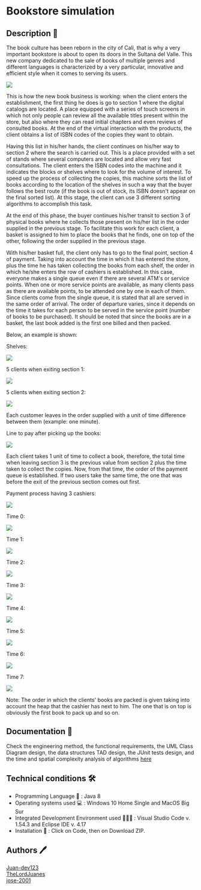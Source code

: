 # Bookstore simulation

## Description 🚀

The book culture has been reborn in the city of Cali, that is why a very important bookstore is about to open its doors in the Sultana del Valle. This new company dedicated to the sale of books of multiple genres and different languages ​​is characterized by a very particular, innovative and efficient style when it comes to serving its users.

<img src = "resources/bookstore.png" >

This is how the new book business is working: when the client enters the establishment, the first thing he does is go to section 1 where the digital catalogs are located. A place equipped with a series of touch screens in which not only people can review all the available titles present within the store, but also where they can read initial chapters and even reviews of consulted books. At the end of the virtual interaction with the products, the client obtains a list of ISBN codes of the copies they want to obtain.

Having this list in his/her hands, the client continues on his/her way to section 2 where the search is carried out. This is a place provided with a set of stands where several computers are located and allow very fast consultations. The client enters the ISBN codes into the machine and it indicates the blocks or shelves where to look for the volume of interest. To speed up the process of collecting the copies, this machine sorts the list of books according to the location of the shelves in such a way that the buyer follows the best route (if the book is out of stock, its ISBN doesn't appear on the final sorted list). At this stage, the client can use 3 different sorting algorithms to accomplish this task.

At the end of this phase, the buyer continues his/her transit to section 3 of physical books where he collects those present on his/her list in the order supplied in the previous stage. To facilitate this work for each client, a basket is assigned to him to place the books that he finds, one on top of the other, following the order supplied in the previous stage.

With his/her basket full, the client only has to go to the final point, section 4 of payment. Taking into account the time in which it has entered the store, plus the time he has taken collecting the books from each shelf, the order in which he/she enters the row of cashiers is established. In this case, everyone makes a single queue even if there are several ATM's or service points. When one or more service points are available, as many clients pass as there are available points, to be attended one by one in each of them. Since clients come from the single queue, it is stated that all are served in the same order of arrival. The order of departure varies, since it depends on the time it takes for each person to be served in the service point (number of books to be purchased). It should be noted that since the books are in a basket, the last book added is the first one billed and then packed.

Below, an example is shown:

Shelves:

<img src = "resources/shelves.png" >

5 clients when exiting section 1:

<img src = "resources/clientsS1.png" >

5 clients when exiting section 2:

<img src = "resources/clientsS2.png" >

Each customer leaves in the order supplied with a unit of time difference between them (example: one minute).

Line to pay after picking up the books:

<img src = "resources/lineToPay.png" >

Each client takes 1 unit of time to collect a book, therefore, the total time when leaving section 3 is the previous value from section 2 plus the time taken to collect the copies. Now, from that time, the order of the payment queue is established. If two users take the same time, the one that was before the exit of the previous section comes out first.

Payment process having 3 cashiers:

<img src = "resources/paymentProcess1.png" >

Time 0:

<img src = "resources/paymentProcess2.png" >

Time 1:

<img src = "resources/paymentProcess3.png" >

Time 2:

<img src = "resources/paymentProcess4.png" >

Time 3:

<img src = "resources/paymentProcess5.png" >

Time 4:

<img src = "resources/paymentProcess6.png" >

Time 5:

<img src = "resources/paymentProcess7.png" >

Time 6:

<img src = "resources/paymentProcess8.png" >

Time 7:

<img src = "resources/paymentProcess9.png" >

Note: The order in which the clients' books are packed is given taking into account the heap that the cashier has next to him. The one that is on top is obviously the first book to pack up and so on.

## Documentation 📃

Check the engineering method, the functional requirements, the UML Class Diagram design, the data structures TAD design, the JUnit tests design, and the time and spatial complexity analysis of algorithms [here](docs)

## Technical conditions 🛠️

- Programming Language 💱 : Java 8
- Operating systems used 💻 : Windows 10 Home Single and MacOS Big Sur
- Integrated Development Environment used 👨🏻‍💻 : Visual Studio Code v. 1.54.3 and Eclipse IDE v. 4.17
- Installation 🔧 : Click on Code, then on Download ZIP.

## Authors 🖊️

[Juan-dev123](https://github.com/Juan-dev123)<br />
[TheLordJuanes](https://github.com/TheLordJuanes)<br />
[jose-2001](https://github.com/jose-2001)